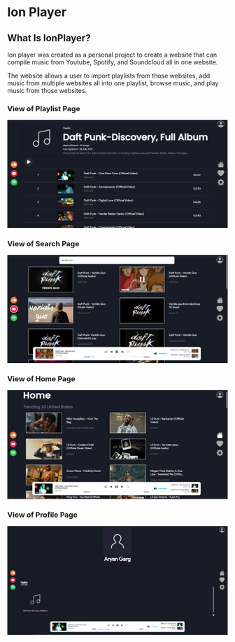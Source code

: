 # Ion Player

## What Is IonPlayer?

Ion player was created as a personal project to create a website that can compile
music from Youtube, Spotify, and Soundcloud all in one website.

The website allows a user to import playlists from those websites,
add music from multiple websites all into one playlist, browse music, and play music from those websites.

### View of Playlist Page

![playlist](./images/playlists.png)

### View of Search Page

![search](./images/search.png)

### View of Home Page

![home](./images/home.png)

### View of Profile Page

![profile](./images/profile.png)
